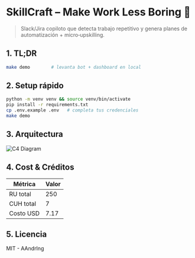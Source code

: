 # SkillCraft – Make Work Less Boring 🤖

> Slack/Jira copiloto que detecta trabajo repetitivo y genera planes de automatización + micro‑upskilling.

## 1. TL;DR
```bash
make demo        # levanta bot + dashboard en local
```

## 2. Setup rápido
```bash
python -m venv venv && source venv/bin/activate
pip install -r requirements.txt
cp .env.example .env   # completa tus credenciales
make demo
```

## 3. Arquitectura
![C4 Diagram](docs/architecture.png)

## 4. Cost & Créditos
| Métrica | Valor |
|---------|-------|
| RU total | 250 |
| CUH total | 7 |
| Costo USD | 7.17 |

## 5. Licencia
MIT - AAndrIng